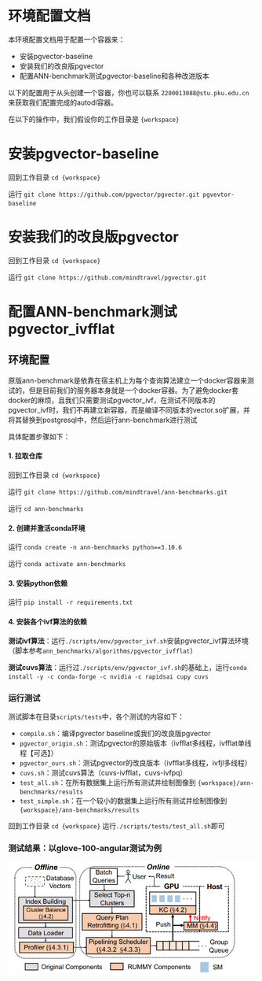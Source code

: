 # 环境配置文档
本环境配置文档用于配置一个容器来：
- 安装pgvector-baseline
- 安装我们的改良版pgvector
- 配置ANN-benchmark测试pgvector-baseline和各种改进版本

以下的配置用于从头创建一个容器，你也可以联系 `2200013088@stu.pku.edu.cn` 来获取我们配置完成的autodl容器。

在以下的操作中，我们假设你的工作目录是 `{workspace}`

# 安装pgvector-baseline
回到工作目录 `cd {workspace}`

运行 `git clone https://github.com/pgvector/pgvector.git pgvevtor-baseline`

# 安装我们的改良版pgvector
回到工作目录 `cd {workspace}`

运行 `git clone https://github.com/mindtravel/pgvector.git`

# 配置ANN-benchmark测试pgvector_ivfflat

## 环境配置
原版ann-benchmark是依靠在宿主机上为每个查询算法建立一个docker容器来测试的，但是目前我们的服务器本身就是一个docker容器。为了避免docker套docker的麻烦，且我们只需要测试pgvector_ivf，在测试不同版本的pgvector_ivf时，我们不再建立新容器，而是编译不同版本的vector.so扩展，并将其替换到postgresql中，然后运行ann-benchmark进行测试

具体配置步骤如下：

#### 1. 拉取仓库
回到工作目录 `cd {workspace}`

运行 `git clone https://github.com/mindtravel/ann-benchmarks.git`

运行 `cd ann-benchmarks`

#### 2. 创建并激活conda环境
运行 `conda create -n ann-benchmarks python==3.10.6`

运行 `conda activate ann-benchmarks`

#### 3. 安装python依赖

运行 `pip install -r requirements.txt`

#### 4. 安装各个ivf算法的依赖          

**测试ivf算法**：运行`./scripts/env/pgvector_ivf.sh`安装pgvector_ivf算法环境（脚本参考`ann_benchmarks/algorithms/pgvector_ivfflat`）

**测试cuvs算法**：运行过`./scripts/env/pgvector_ivf.sh`的基础上，运行`conda install -y -c conda-forge -c nvidia -c rapidsai cupy cuvs`

### 运行测试
测试脚本在目录`scripts/tests`中，各个测试的内容如下：
- `compile.sh`：编译pgvector baseline或我们的改良版pgvector
- `pgvector_origin.sh`：测试pgvector的原始版本（ivfflat多线程，ivfflat单线程【可选】）
- `pgvector_ours.sh`：测试pgvector的改良版本（ivfflat多线程，ivfjl多线程）
- `cuvs.sh`：测试cuvs算法（cuvs-ivfflat，cuvs-ivfpq）
- `test_all.sh`：在所有数据集上运行所有测试并绘制图像到 `{workspace}/ann-benchmarks/results`
- `test_simple.sh`：在一个较小的数据集上运行所有测试并绘制图像到 `{workspace}/ann-benchmarks/results`

回到工作目录 `cd {workspace}`
运行`./scripts/tests/test_all.sh`即可

### 测试结果：以glove-100-angular测试为例
![alt text](image.png)